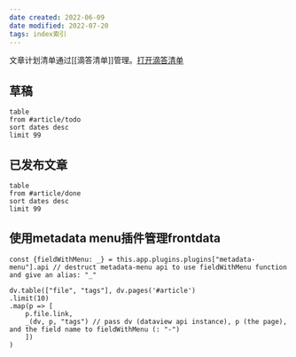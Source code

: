 ```yaml
---
date created: 2022-06-09
date modified: 2022-07-20
tags: index索引
---
```


文章计划清单通过[[滴答清单]]管理。[打开滴答清单](ticktick://)

## 草稿

```dataview
table 
from #article/todo 
sort dates desc
limit 99
```
 

## 已发布文章

```dataview
table 
from #article/done
sort dates desc
limit 99
```

## 使用metadata menu插件管理frontdata

```dataviewjs
const {fieldWithMenu: _} = this.app.plugins.plugins["metadata-menu"].api // destruct metadata-menu api to use fieldWithMenu function and give an alias: "_"

dv.table(["file", "tags"], dv.pages('#article')
.limit(10)
.map(p => [
    p.file.link, 
    _(dv, p, "tags") // pass dv (dataview api instance), p (the page), and the field name to fieldWithMenu (: "-")
    ])
)
```